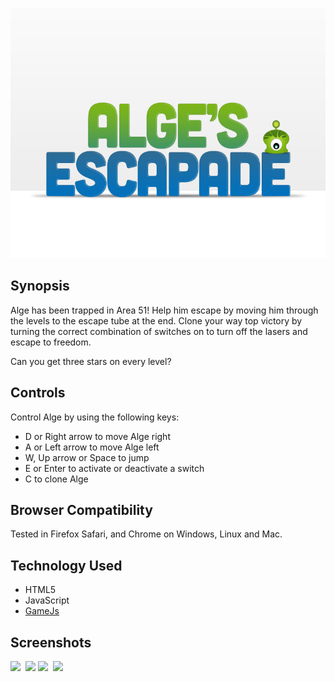 <p align="center">
<img src="https://github.com/Dave-and-Mike/game-off-2012/blob/master/img/splash-screen.png" height="400" />
</p>

## Synopsis

Alge has been trapped in Area 51! Help him escape by moving him through the levels to the escape tube at the end.
Clone your way top victory by turning the correct combination of switches on to turn off the lasers and escape to
freedom.

Can you get three stars on every level?

## Controls

Control Alge by using the following keys:

 * D or Right arrow to move Alge right
 * A or Left arrow to move Alge left
 * W, Up arrow or Space to jump
 * E or Enter to activate or deactivate a switch
 * C to clone Alge

## Browser Compatibility

Tested in Firefox Safari, and Chrome on Windows, Linux and Mac.

## Technology Used

 * HTML5
 * JavaScript
 * [GameJs](http://gamejs.org/)

## Screenshots
<img src="http://dave-and-mike.github.com/game-off-2012/img/screenshot-1.png" height="200" />&nbsp;
<img src="http://dave-and-mike.github.com/game-off-2012/img/screenshot-2.png" height="200" />
<img src="http://dave-and-mike.github.com/game-off-2012/img/screenshot-3.png" height="200" />&nbsp;
<img src="http://dave-and-mike.github.com/game-off-2012/img/screenshot-4.png" height="200" />
